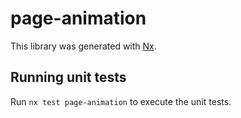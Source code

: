 # page-animation

This library was generated with [Nx](https://nx.dev).

## Running unit tests

Run `nx test page-animation` to execute the unit tests.
